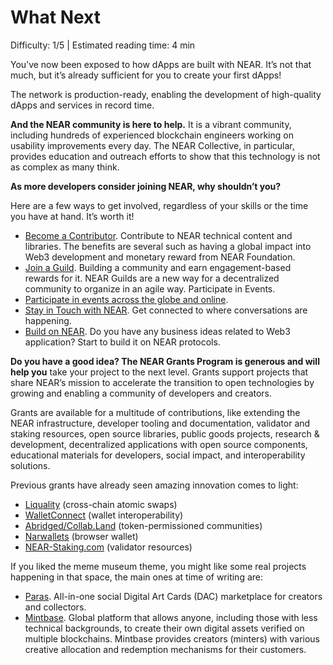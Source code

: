 # What Next

<Difficulty> Difficulty: 1/5 | Estimated reading time: 4 min </Difficulty>

<Spacer />

You’ve now been exposed to how dApps are built with NEAR. It’s not that much, but it’s already sufficient for you to create your first dApps!

The network is production-ready, enabling the development of high-quality dApps and services in record time.

**And the NEAR community is here to help.** It is a vibrant community, including hundreds of experienced blockchain engineers working on usability improvements every day. The NEAR Collective, in particular, provides education and outreach efforts to show that this technology is not as complex as many think.

**As more developers consider joining NEAR, why shouldn’t you?**

Here are a few ways to get involved, regardless of your skills or the time you have at hand. It’s worth it!

<Spacer />

- <a target="_blank" rel="noreferrer" href="https://near.org/contributor/">Become a Contributor</a>. Contribute to NEAR technical content and libraries. The benefits are several such as having a global impact into Web3 development and monetary reward from NEAR Foundation.
- <a target="_blank" rel="noreferrer" href="https://near.org/guilds/">Join a Guild</a>. Building a community and earn engagement-based rewards for it. NEAR Guilds are a new way for a decentralized community to organize in an agile way. Participate in Events.
- <a target="_blank" rel="noreferrer" href="https://near.org/events/">Participate in events across the globe and online</a>.
- <a target="_blank" rel="noreferrer" href="https://near.org/community/#stayintouch">Stay in Touch with NEAR</a>. Get connected to where conversations are happening.
- <a target="_blank" rel="noreferrer" href="https://near.org/developers/">Build on NEAR</a>. Do you have any business ideas related to Web3 application? Start to build it on NEAR protocols.

<Spacer />

**Do you have a good idea? The NEAR Grants Program is generous and will help you** take your project to the next level. Grants support projects that share NEAR’s mission to accelerate the transition to open technologies by growing and enabling a community of developers and creators.

Grants are available for a multitude of contributions, like extending the NEAR infrastructure, developer tooling and documentation, validator and staking resources, open source libraries, public goods projects, research & development, decentralized applications with open source components, educational materials for developers, social impact, and interoperability solutions.

Previous grants have already seen amazing innovation comes to light:
<Spacer />

- <a target="_blank" rel="noreferrer" href="https://liquality.io/">Liquality</a> (cross-chain atomic swaps) 
- <a target="_blank" rel="noreferrer" href="https://walletconnect.org/">WalletConnect</a> (wallet interoperability) 
- <a target="_blank" rel="noreferrer" href="http://abridged.io/">Abridged/Collab.Land</a> (token-permissioned communities) 
- <a target="_blank" rel="noreferrer" href="https://narwallets.com/">Narwallets</a> (browser wallet) 
- <a target="_blank" rel="noreferrer" href="https://www.near-staking.com/">NEAR-Staking.com</a> (validator resources) 

<Spacer />
If you liked the meme museum theme, you might like some real projects happening in that space, the main ones at time of writing are:
<Spacer />

- <a target="_blank" rel="noreferrer" href="https://paras.id/">Paras</a>. All-in-one social Digital Art Cards (DAC) marketplace for creators and collectors. 
- <a target="_blank" rel="noreferrer" href="https://mintbase.io/">Mintbase</a>. Global platform that allows anyone, including those with less technical backgrounds, to create their own digital assets verified on multiple blockchains. Mintbase provides creators (minters) with various creative allocation and redemption mechanisms for their customers.

<Spacer />
